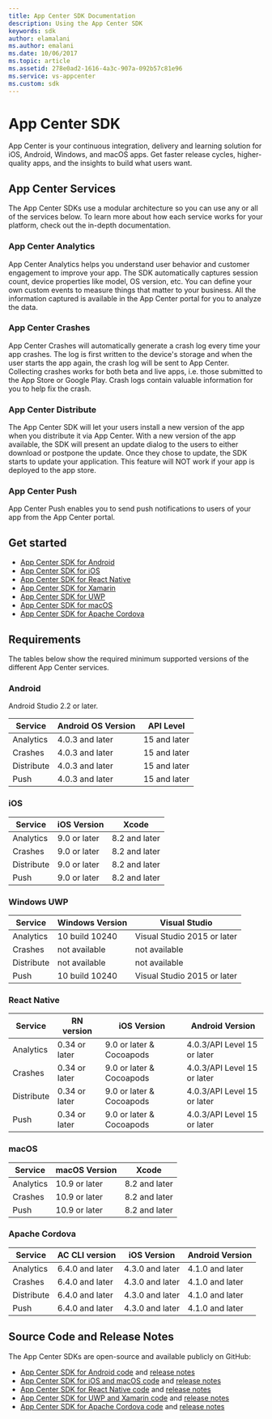 ```yaml
---
title: App Center SDK Documentation
description: Using the App Center SDK
keywords: sdk
author: elamalani
ms.author: emalani
ms.date: 10/06/2017
ms.topic: article
ms.assetid: 278e0ad2-1616-4a3c-907a-092b57c81e96
ms.service: vs-appcenter
ms.custom: sdk
---
```


# App Center SDK

App Center is your continuous integration, delivery and learning solution for iOS, Android, Windows, and macOS apps.
Get faster release cycles, higher-quality apps, and the insights to build what users want.

## App Center Services

The App Center SDKs use a modular architecture so you can use any or all of the services below. To learn more about how each service works for your platform, check out the in-depth documentation.

### App Center Analytics

App Center Analytics helps you understand user behavior and customer engagement to improve your app. The SDK automatically captures session count, device properties like model, OS version, etc. You can define your own custom events to measure things that matter to your business. All the information captured is available in the App Center portal for you to analyze the data.

### App Center Crashes

App Center Crashes will automatically generate a crash log every time your app crashes. The log is first written to the device's storage and when the user starts the app again, the crash log will be sent to App Center. Collecting crashes works for both beta and live apps, i.e. those submitted to the App Store or Google Play. Crash logs contain valuable information for you to help fix the crash.

### App Center Distribute

The App Center SDK will let your users install a new version of the app when you distribute it via App Center. With a new version of the app available, the SDK will present an update dialog to the users to either download or postpone the update. Once they chose to update, the SDK starts to update your application. This feature will NOT work if your app is deployed to the app store.

### App Center Push

App Center Push enables you to send push notifications to users of your app from the App Center portal.

## Get started

* [App Center SDK for Android](getting-started/android.md)
* [App Center SDK for iOS](getting-started/ios.md)
* [App Center SDK for React Native](getting-started/react-native.md)
* [App Center SDK for Xamarin](getting-started/xamarin.md)
* [App Center SDK for UWP](getting-started/uwp.md)
* [App Center SDK for macOS](getting-started/macos.md)
* [App Center SDK for Apache Cordova](getting-started/cordova.md)

## Requirements

The tables below show the required minimum supported versions of the different App Center services.

### Android

Android Studio 2.2 or later.


 Service          | Android OS Version | API Level
 -----------------|-------------------|-----------
 Analytics        | 4.0.3 and later   | 15 and later
 Crashes          | 4.0.3 and later   | 15 and later
 Distribute       | 4.0.3 and later   | 15 and later
 Push             | 4.0.3 and later   | 15 and later


### iOS


 Service          | iOS Version     | Xcode
 -----------------|-----------------|-------
 Analytics        | 9.0 or later    | 8.2 and later
 Crashes          | 9.0 or later    | 8.2 and later
 Distribute       | 9.0 or later    | 8.2 and later
 Push             | 9.0 or later    | 8.2 and later


### Windows UWP


 Service          | Windows Version    | Visual Studio
 -----------------|--------------------|-------
 Analytics        | 10 build 10240     | Visual Studio 2015 or later
 Crashes          | not available      | not available
 Distribute       | not available      | not available
 Push             | 10 build 10240     | Visual Studio 2015 or later


### React Native


Service    |  RN version   | iOS Version              | Android Version
 ----------|---------------|--------------------------|-------
Analytics  | 0.34 or later | 9.0 or later & Cocoapods | 4.0.3/API Level 15 or later
Crashes    | 0.34 or later | 9.0 or later & Cocoapods | 4.0.3/API Level 15 or later
Distribute | 0.34 or later | 9.0 or later & Cocoapods | 4.0.3/API Level 15 or later
Push       | 0.34 or later | 9.0 or later & Cocoapods | 4.0.3/API Level 15 or later


### macOS


 Service          | macOS Version   | Xcode
 -----------------|-----------------|-------
 Analytics        | 10.9 or later   | 8.2 and later
 Crashes          | 10.9 or later   | 8.2 and later
 Push             | 10.9 or later   | 8.2 and later

 ### Apache Cordova 


Service    |  AC CLI version | iOS Version     | Android Version
 ----------|----------------------|-----------------|----------------
Analytics  | 6.4.0 and later      | 4.3.0 and later | 4.1.0 and later
Crashes    | 6.4.0 and later      | 4.3.0 and later | 4.1.0 and later
Distribute | 6.4.0 and later      | 4.3.0 and later | 4.1.0 and later
Push       | 6.4.0 and later      | 4.3.0 and later | 4.1.0 and later


## Source Code and Release Notes

The App Center SDKs are open-source and available publicly on GitHub:

* [App Center SDK for Android code](https://github.com/Microsoft/AppCenter-SDK-Android) and [release notes](https://github.com/Microsoft/AppCenter-SDK-Android/releases)
* [App Center SDK for iOS and macOS code](https://github.com/Microsoft/AppCenter-SDK-Apple) and [release notes](https://github.com/Microsoft/AppCenter-SDK-Apple/releases)
* [App Center SDK for React Native code](https://github.com/Microsoft/AppCenter-SDK-React-Native) and [release notes](https://github.com/Microsoft/AppCenter-SDK-React-Native/releases)
* [App Center SDK for UWP and Xamarin code](https://github.com/Microsoft/AppCenter-SDK-DotNet) and [release notes](https://github.com/Microsoft/AppCenter-SDK-DotNet/releases)
* [App Center SDK for Apache Cordova code](https://github.com/Microsoft/appcenter-sdk-cordova) and [release notes](https://github.com/Microsoft/appcenter-sdk-cordova/releases)

